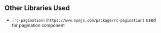 ## Other Libraries Used

- `[rc-pagination](https://www.npmjs.com/package/rc-pagination)` used for pagination component

